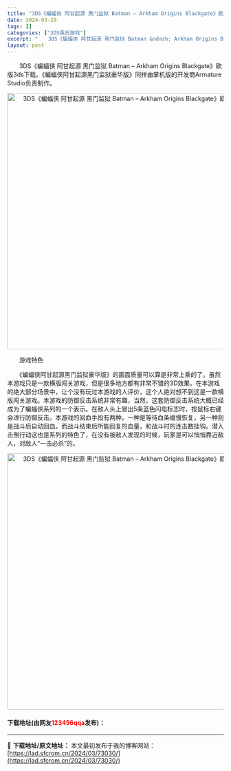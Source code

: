 ```yaml
---
title: "3DS《蝙蝠侠 阿甘起源 黑门监狱 Batman – Arkham Origins Blackgate》欧版3ds下载"
date: 2024-03-29
tags: []
categories: ["3DS英日游戏"]
excerpt: "　　3DS《蝙蝠侠 阿甘起源 黑门监狱 Batman &ndash; Arkham Origins Blackgate》欧版3ds下载。《蝙蝠侠阿甘起源黑门监狱豪华版》同样由掌机版的开发商Armature Studio负责制作。 　　游戏特色 　　《蝙蝠侠阿甘起源黑门监狱豪华版》的画面质量可以算是非&hellip;"
layout: post
---
```


 <p>　　3DS《蝙蝠侠 阿甘起源 黑门监狱 Batman &ndash; Arkham Origins Blackgate》欧版3ds下载。《蝙蝠侠阿甘起源黑门监狱豪华版》同样由掌机版的开发商Armature Studio负责制作。</p> <p align="center"><img align="" border="0" src="https://lad.sfcrom.cn/wp-content/uploads/2024/03/20240329_660626a4278af.png" width="596" alt="3DS《蝙蝠侠 阿甘起源 黑门监狱 Batman – Arkham Origins Blackgate》欧版3ds下载" /></p> <p>　　游戏特色</p> <p>　　《蝙蝠侠阿甘起源黑门监狱豪华版》的画面质量可以算是非常上乘的了。虽然本游戏只是一款横版闯关游戏，但是很多地方都有非常不错的3D效果。在本游戏的绝大部分场景中，让个没有玩过本游戏的人评价，这个人绝对想不到这是一款横版闯关游戏。本游戏的防御反击系统非常有趣，当然，这套防御反击系统大概已经成为了蝙蝠侠系列的一个表示。在敌人头上冒出5条蓝色闪电标志时，按鼠标右键会进行防御反击。本游戏的回血手段有两种，一种是等待血条缓慢恢复，另一种则是战斗后自动回血。而战斗结束后所能回复的血量，和战斗时的连击数挂钩。潜入击倒行动这也是系列的特色了，在没有被敌人发现的时候，玩家是可以悄悄靠近敌人，对敌人&ldquo;一击必杀&rdquo;的。</p> <p align="center"><img align="" border="0" src="https://lad.sfcrom.cn/wp-content/uploads/2024/03/20240329_660626a54c1a7.png" width="596" alt="3DS《蝙蝠侠 阿甘起源 黑门监狱 Batman – Arkham Origins Blackgate》欧版3ds下载" /></p> <p><h4>下载地址(由网友<font color="red">123456qqa</font>发布)：</h4></p> 

---
📖 **下载地址/原文地址：** 本文最初发布于我的博客网站：[https://lad.sfcrom.cn/2024/03/73030/](https://lad.sfcrom.cn/2024/03/73030/)
